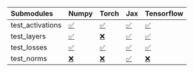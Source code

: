 | Submodules       | Numpy                                                                                                                           | Torch                                                                                                                           | Jax                                                                                                                             | Tensorflow                                                                                                                      |
|:-----------------|:--------------------------------------------------------------------------------------------------------------------------------|:--------------------------------------------------------------------------------------------------------------------------------|:--------------------------------------------------------------------------------------------------------------------------------|:--------------------------------------------------------------------------------------------------------------------------------|
| test_activations | <a href="https://github.com/unifyai/ivy/runs/8007022499?check_suite_focus=true" rel="noopener noreferrer" target="_blank">✅</a> | <a href="https://github.com/unifyai/ivy/runs/8007023104?check_suite_focus=true" rel="noopener noreferrer" target="_blank">✅</a> | <a href="https://github.com/unifyai/ivy/runs/8007023455?check_suite_focus=true" rel="noopener noreferrer" target="_blank">✅</a> | <a href="https://github.com/unifyai/ivy/runs/8007023720?check_suite_focus=true" rel="noopener noreferrer" target="_blank">✅</a> |
| test_layers      | <a href="https://github.com/unifyai/ivy/runs/8007022619?check_suite_focus=true" rel="noopener noreferrer" target="_blank">✅</a> | <a href="https://github.com/unifyai/ivy/runs/8007023201?check_suite_focus=true" rel="noopener noreferrer" target="_blank">❌</a> | <a href="https://github.com/unifyai/ivy/runs/8007023517?check_suite_focus=true" rel="noopener noreferrer" target="_blank">✅</a> | <a href="https://github.com/unifyai/ivy/runs/8007023810?check_suite_focus=true" rel="noopener noreferrer" target="_blank">✅</a> |
| test_losses      | <a href="https://github.com/unifyai/ivy/runs/8007022780?check_suite_focus=true" rel="noopener noreferrer" target="_blank">✅</a> | <a href="https://github.com/unifyai/ivy/runs/8007023289?check_suite_focus=true" rel="noopener noreferrer" target="_blank">✅</a> | <a href="https://github.com/unifyai/ivy/runs/8007023601?check_suite_focus=true" rel="noopener noreferrer" target="_blank">✅</a> | <a href="https://github.com/unifyai/ivy/runs/8007023895?check_suite_focus=true" rel="noopener noreferrer" target="_blank">✅</a> |
| test_norms       | <a href="https://github.com/unifyai/ivy/runs/8007022923?check_suite_focus=true" rel="noopener noreferrer" target="_blank">❌</a> | <a href="https://github.com/unifyai/ivy/runs/8007023378?check_suite_focus=true" rel="noopener noreferrer" target="_blank">❌</a> | <a href="https://github.com/unifyai/ivy/runs/8007023659?check_suite_focus=true" rel="noopener noreferrer" target="_blank">✅</a> | <a href="https://github.com/unifyai/ivy/runs/8007023986?check_suite_focus=true" rel="noopener noreferrer" target="_blank">❌</a> |